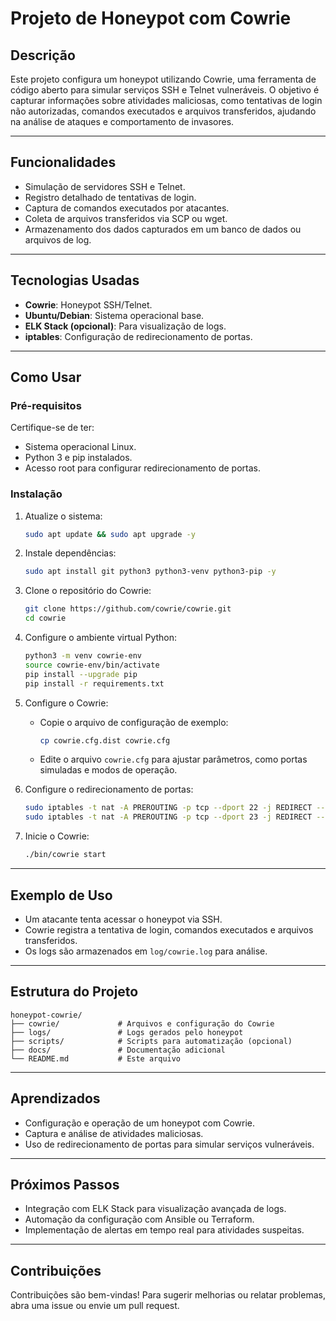 # Projeto de Honeypot com Cowrie

## Descrição
Este projeto configura um honeypot utilizando Cowrie, uma ferramenta de código aberto para simular serviços SSH e Telnet vulneráveis. O objetivo é capturar informações sobre atividades maliciosas, como tentativas de login não autorizadas, comandos executados e arquivos transferidos, ajudando na análise de ataques e comportamento de invasores.

---

## Funcionalidades
- Simulação de servidores SSH e Telnet.
- Registro detalhado de tentativas de login.
- Captura de comandos executados por atacantes.
- Coleta de arquivos transferidos via SCP ou wget.
- Armazenamento dos dados capturados em um banco de dados ou arquivos de log.

---

## Tecnologias Usadas
- **Cowrie**: Honeypot SSH/Telnet.
- **Ubuntu/Debian**: Sistema operacional base.
- **ELK Stack (opcional)**: Para visualização de logs.
- **iptables**: Configuração de redirecionamento de portas.

---

## Como Usar

### Pré-requisitos
Certifique-se de ter:
- Sistema operacional Linux.
- Python 3 e pip instalados.
- Acesso root para configurar redirecionamento de portas.

### Instalação

1. Atualize o sistema:
   ```bash
   sudo apt update && sudo apt upgrade -y
   ```

2. Instale dependências:
   ```bash
   sudo apt install git python3 python3-venv python3-pip -y
   ```

3. Clone o repositório do Cowrie:
   ```bash
   git clone https://github.com/cowrie/cowrie.git
   cd cowrie
   ```

4. Configure o ambiente virtual Python:
   ```bash
   python3 -m venv cowrie-env
   source cowrie-env/bin/activate
   pip install --upgrade pip
   pip install -r requirements.txt
   ```

5. Configure o Cowrie:
   - Copie o arquivo de configuração de exemplo:
     ```bash
     cp cowrie.cfg.dist cowrie.cfg
     ```
   - Edite o arquivo `cowrie.cfg` para ajustar parâmetros, como portas simuladas e modos de operação.

6. Configure o redirecionamento de portas:
   ```bash
   sudo iptables -t nat -A PREROUTING -p tcp --dport 22 -j REDIRECT --to-port 2222
   sudo iptables -t nat -A PREROUTING -p tcp --dport 23 -j REDIRECT --to-port 2223
   ```

7. Inicie o Cowrie:
   ```bash
   ./bin/cowrie start
   ```

---

## Exemplo de Uso
- Um atacante tenta acessar o honeypot via SSH.
- Cowrie registra a tentativa de login, comandos executados e arquivos transferidos.
- Os logs são armazenados em `log/cowrie.log` para análise.

---

## Estrutura do Projeto
```plaintext
honeypot-cowrie/
├── cowrie/             # Arquivos e configuração do Cowrie
├── logs/               # Logs gerados pelo honeypot
├── scripts/            # Scripts para automatização (opcional)
├── docs/               # Documentação adicional
└── README.md           # Este arquivo
```

---

## Aprendizados
- Configuração e operação de um honeypot com Cowrie.
- Captura e análise de atividades maliciosas.
- Uso de redirecionamento de portas para simular serviços vulneráveis.

---

## Próximos Passos
- Integração com ELK Stack para visualização avançada de logs.
- Automação da configuração com Ansible ou Terraform.
- Implementação de alertas em tempo real para atividades suspeitas.

---

## Contribuições
Contribuições são bem-vindas! Para sugerir melhorias ou relatar problemas, abra uma issue ou envie um pull request.
